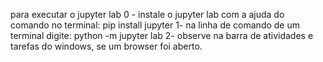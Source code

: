 para executar o jupyter lab
0 - instale o jupyter lab com a ajuda do comando no terminal: pip install jupyter
1- na linha de comando de um terminal digite: python -m jupyter lab
2- observe na barra de atividades e tarefas do windows, se um browser foi aberto.